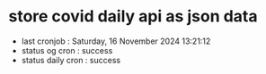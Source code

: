 # store covid daily api as json data

- last cronjob : Saturday, 16 November 2024 13:21:12
- status og cron : success
- status daily cron : success
      
      